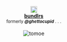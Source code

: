 <p align="center">
  <br><img src="https://pixels.crd.co/assets/images/gallery28/b669d243.gif" height=18 alt="coffin">
  <br><b><a href="https://pastes.cc/crest">bundlrs</a></b> 
  <br><sub>formerly <i><b>@ghettocupid</b></i> . . .</sub>
  <br><br><img src="https://pix.crd.co/assets/images/gallery13/cffe1b81.png" title="TOMOEEEE MY LUV" alt="tomoe">
</p>

